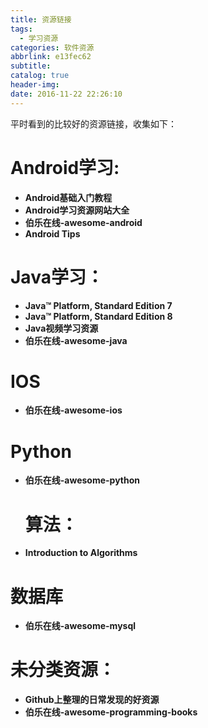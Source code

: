 ```yaml
---
title: 资源链接
tags:
  - 学习资源
categories: 软件资源
abbrlink: e13fec62
subtitle:
catalog: true
header-img:
date: 2016-11-22 22:26:10
---
```

平时看到的比较好的资源链接，收集如下：
<!-- more -->

# Android学习:

- **Android基础入门教程**
- **Android学习资源网站大全**
- **伯乐在线-awesome-android**
- **Android Tips**

# Java学习：

- **Java™ Platform, Standard Edition 7**
- **Java™ Platform, Standard Edition 8**
- **Java视频学习资源**
- **伯乐在线-awesome-java**

# IOS

- **伯乐在线-awesome-ios**

# Python

- **伯乐在线-awesome-python**

  # 算法：

- **Introduction to Algorithms**

# 数据库

- **伯乐在线-awesome-mysql**

# 未分类资源：

- **Github上整理的日常发现的好资源**
- **伯乐在线-awesome-programming-books**
